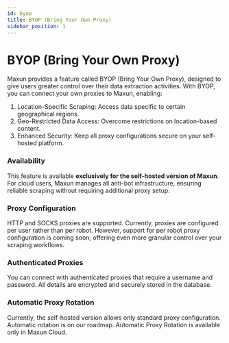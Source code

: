 ```yaml
---
id: byop
title: BYOP (Bring Your Own Proxy)
sidebar_position: 1
---
```


# BYOP (Bring Your Own Proxy)

Maxun provides a feature called BYOP (Bring Your Own Proxy), designed to give users greater control over their data extraction activities. With BYOP, you can connect your own proxies to Maxun, enabling:

1. Location-Specific Scraping: Access data specific to certain geographical regions.
2. Geo-Restricted Data Access: Overcome restrictions on location-based content.
3. Enhanced Security: Keep all proxy configurations secure on your self-hosted platform.

### Availability

This feature is available **exclusively for the self-hosted version of Maxun**. For cloud users, Maxun manages all anti-bot infrastructure, ensuring reliable scraping without requiring additional proxy setup.

### Proxy Configuration

HTTP and SOCKS proxies are supported. Currently, proxies are configured per user rather than per robot. However, support for per robot proxy configuration is coming soon, offering even more granular control over your scraping workflows.

### Authenticated Proxies
You can connect with authenticated proxies that require a username and password. All details are encrypted and securely stored in the database.

### Automatic Proxy Rotation
Currently, the self-hosted version allows only standard proxy configuration. Automatic rotation is on our roadmap.
Automatic Proxy Rotation is available only in Maxun Cloud.